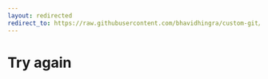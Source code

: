 ```yaml
---
layout: redirected
redirect_to: https://raw.githubusercontent.com/bhavidhingra/custom-git/git_add/try
---
```


# Try again
